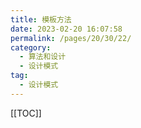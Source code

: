 ```yaml
---
title: 模板方法
date: 2023-02-20 16:07:58
permalink: /pages/20/30/22/
category: 
  - 算法和设计
  - 设计模式
tag: 
  - 设计模式
---
```


<!-- more -->
[[TOC]]

